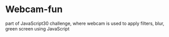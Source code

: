 # Webcam-fun
part of JavaScript30 challenge, where webcam is used to apply filters, blur, green screen using JavaScript
